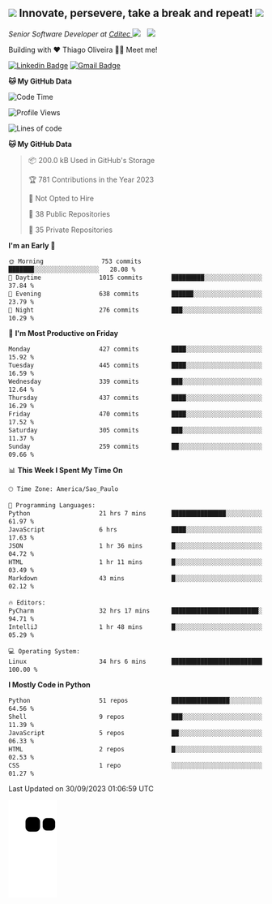 <h2><img src="https://emojis.slackmojis.com/emojis/images/1531849430/4246/blob-sunglasses.gif?1531849430" width="30"/> Innovate, persevere, take a break and repeat! <img src="https://media.giphy.com/media/12oufCB0MyZ1Go/giphy.gif" width="50"></h2>
<img align='right' src="https://media.giphy.com/media/M9gbBd9nbDrOTu1Mqx/giphy.gif" width="230">
<p><em>Senior Software Developer at <a href="https://www.cditec.com.br/">Cditec
</a><img src="https://media.giphy.com/media/WUlplcMpOCEmTGBtBW/giphy.gif" width="30"> 
</em></p>



Building with ❤️ Thiago Oliveira 👋🏽 Meet me!

[![Linkedin Badge](https://img.shields.io/badge/-Thiago-blue?style=flat-square&logo=Linkedin&logoColor=white&link=https://www.linkedin.com/in/tgmarinho/)](https://www.linkedin.com/in/thiagoceconelo/) 
[![Gmail Badge](https://img.shields.io/badge/-thiceconelo@gmail.com-c14438?style=flat-square&logo=Gmail&logoColor=white&link=mailto:thiceconelo@gmail.com)](mailto:thiceconelo@gmail.com)

</em></p>

<!-- <span style="height ">
![Anurag's GitHub stats](https://github-readme-stats.vercel.app/api?username=arthurspk&show_icons=true&theme=tokyonight)
</span> -->

**🐱 My GitHub Data** 
<!--START_SECTION:waka-->
![Code Time](http://img.shields.io/badge/Code%20Time-648%20hrs%2026%20mins-blue)

![Profile Views](http://img.shields.io/badge/Profile%20Views-19-blue)

![Lines of code](https://img.shields.io/badge/From%20Hello%20World%20I%27ve%20Written-3.9%20million%20lines%20of%20code-blue)

**🐱 My GitHub Data** 

> 📦 200.0 kB Used in GitHub's Storage 
 > 
> 🏆 781 Contributions in the Year 2023
 > 
> 🚫 Not Opted to Hire
 > 
> 📜 38 Public Repositories 
 > 
> 🔑 35 Private Repositories 
 > 
**I'm an Early 🐤** 

```text
🌞 Morning                753 commits         ███████░░░░░░░░░░░░░░░░░░   28.08 % 
🌆 Daytime                1015 commits        █████████░░░░░░░░░░░░░░░░   37.84 % 
🌃 Evening                638 commits         ██████░░░░░░░░░░░░░░░░░░░   23.79 % 
🌙 Night                  276 commits         ███░░░░░░░░░░░░░░░░░░░░░░   10.29 % 
```
📅 **I'm Most Productive on Friday** 

```text
Monday                   427 commits         ████░░░░░░░░░░░░░░░░░░░░░   15.92 % 
Tuesday                  445 commits         ████░░░░░░░░░░░░░░░░░░░░░   16.59 % 
Wednesday                339 commits         ███░░░░░░░░░░░░░░░░░░░░░░   12.64 % 
Thursday                 437 commits         ████░░░░░░░░░░░░░░░░░░░░░   16.29 % 
Friday                   470 commits         ████░░░░░░░░░░░░░░░░░░░░░   17.52 % 
Saturday                 305 commits         ███░░░░░░░░░░░░░░░░░░░░░░   11.37 % 
Sunday                   259 commits         ██░░░░░░░░░░░░░░░░░░░░░░░   09.66 % 
```


📊 **This Week I Spent My Time On** 

```text
🕑︎ Time Zone: America/Sao_Paulo

💬 Programming Languages: 
Python                   21 hrs 7 mins       ███████████████░░░░░░░░░░   61.97 % 
JavaScript               6 hrs               ████░░░░░░░░░░░░░░░░░░░░░   17.63 % 
JSON                     1 hr 36 mins        █░░░░░░░░░░░░░░░░░░░░░░░░   04.72 % 
HTML                     1 hr 11 mins        █░░░░░░░░░░░░░░░░░░░░░░░░   03.49 % 
Markdown                 43 mins             █░░░░░░░░░░░░░░░░░░░░░░░░   02.12 % 

🔥 Editors: 
PyCharm                  32 hrs 17 mins      ████████████████████████░   94.71 % 
IntelliJ                 1 hr 48 mins        █░░░░░░░░░░░░░░░░░░░░░░░░   05.29 % 

💻 Operating System: 
Linux                    34 hrs 6 mins       █████████████████████████   100.00 % 
```

**I Mostly Code in Python** 

```text
Python                   51 repos            ████████████████░░░░░░░░░   64.56 % 
Shell                    9 repos             ███░░░░░░░░░░░░░░░░░░░░░░   11.39 % 
JavaScript               5 repos             ██░░░░░░░░░░░░░░░░░░░░░░░   06.33 % 
HTML                     2 repos             █░░░░░░░░░░░░░░░░░░░░░░░░   02.53 % 
CSS                      1 repo              ░░░░░░░░░░░░░░░░░░░░░░░░░   01.27 % 
```




 Last Updated on 30/09/2023 01:06:59 UTC
<!--END_SECTION:waka-->

![Snake animation](https://github.com/rafaballerini/rafaballerini/blob/output/github-contribution-grid-snake.svg)


<!---
ceconelo/ceconelo is a ✨ special ✨ repository because its `README.md` (this file) appears on your GitHub profile.
You can click the Preview link to take a look at your changes.
--->
